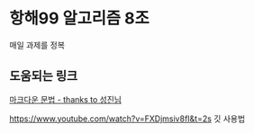 # 항해99 알고리즘 8조
매일 과제를 정복

## 도움되는 링크

[마크다운 문법 - thanks to 성진님](https://markdown-it.github.io/)

https://www.youtube.com/watch?v=FXDjmsiv8fI&t=2s 깃 사용법
